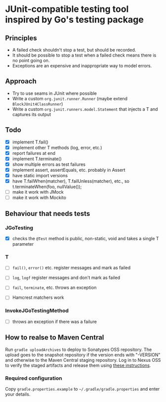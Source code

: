 # JUnit-compatible testing tool inspired by Go's testing package

## Principles

- A failed check shouldn't stop a test, but should be recorded.
- It should be possible to stop a test when a failed check means there is no point going on.
- Exceptions are an expensive and inappropriate way to model errors.

## Approach

- Try to use seams in JUnit where possible
- Write a custom `org.junit.runner.Runner` (maybe extend `BlockJUnit4ClassRunner`)
- Write a custom `org.junit.runners.model.Statement` that injects a T and captures its output

## Todo

- [x] implement T.fail()
- [x] implement other T methods (log, error, etc.)
- [x] report failures at end
- [x] implement T.terminate()
- [x] show multiple errors as test failures
- [x] implement assert, assertEquals, etc. probably in Assert
- [x] have static import versions
- [x] have T.failWhen(matcher), T.failUnless(matcher), etc., so t.terminateWhen(foo, nullValue());
- [ ] make it work with JMock
- [ ] make it work with Mockito

## Behaviour that needs tests

### JGoTesting

- [x] checks the `@Test` method is public, non-static, void and takes a single T parameter

### T

- [ ] `fail()`, `error()` etc. register messages and mark as failed
- [ ] `log`, `logf` register messages and don't mark as failed
- [ ] `fail`, `terminate`, etc. throws an exception
- [ ] Hamcrest matchers work


### InvokeJGoTestingMethod

- [ ] throws an exception if there was a failure


## How to realse to Maven Central

Run `gradle uploadArchives` to deploy to Sonatypes OSS repository. The upload goes to the
snapshot repository if the version ends with "-VERSION" and otherwise to the Maven Central
staging repository. Log in to Nexus OSS to verify the staged artifacts and release them
using [these instructions](http://central.sonatype.org/pages/releasing-the-deployment.html).

### Required configuration

Copy `gradle.properties.example` to `~/.gradle/gradle.properties` and enter your details.
